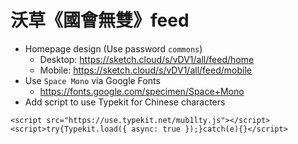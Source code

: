 # 沃草《國會無雙》feed

- Homepage design (Use password `commons`)
  - Desktop: https://sketch.cloud/s/vDV1/all/feed/home
  - Mobile: https://sketch.cloud/s/vDV1/all/feed/mobile
- Use `Space Mono` via Google Fonts
  - https://fonts.google.com/specimen/Space+Mono
- Add script to use Typekit for Chinese characters

```
<script src="https://use.typekit.net/mub1lty.js"></script>
<script>try{Typekit.load({ async: true });}catch(e){}</script>
```
